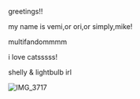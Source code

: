 greetings!! 

my name is vemi,or ori,or simply,mike!

multifandommmm 

i love catsssss!

shelly & lightbulb irl

![IMG_3717](https://github.com/user-attachments/assets/41c6f32a-4e96-48ca-84c1-dd173b96f407)
